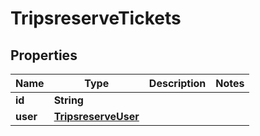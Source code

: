
# TripsreserveTickets

## Properties
Name | Type | Description | Notes
------------ | ------------- | ------------- | -------------
**id** | **String** |  | 
**user** | [**TripsreserveUser**](TripsreserveUser.md) |  | 



